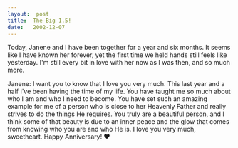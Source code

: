 ```yaml
---
layout:  post
title:  The Big 1.5!
date:   2002-12-07
---
```


Today, Janene and I have been together for a year and six months. It seems like I have known her forever, yet the first time we held hands still feels like yesterday. I'm still every bit in love with her now as I was then, and so much more.

Janene: I want you to know that I love you very much. This last year and a half I've been having the time of my life. You have taught me so much about who I am and who I need to become. You have set such an amazing example for me of a person who is close to her Heavenly Father and really strives to do the things He requires. You truly are a beautiful person, and I think some of that beauty is due to an inner peace and the glow that comes from knowing who you are and who He is. I love you very much, sweetheart. Happy Anniversary! ❤️